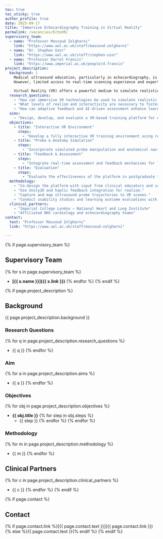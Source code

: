```yaml
---
toc: true
toc_sticky: true
author_profile: true
date: 2025-09-17
title: "Immersive Echocardiography Training in Virtual Reality"
permalink: /vacancies/EchoVR/
supervisory_team:
  - name: "Professor Massoud Zolgharni"
    link: "https://www.uwl.ac.uk/staff/massoud-zolgharni"
  - name: "Dr. Stephen Uzor"
    link: "https://www.uwl.ac.uk/staff/stephen-uzor"
  - name: "Professor Darrel Francis"
    link: "https://www.imperial.ac.uk/people/d.francis"
project_description:
  background: |
    Medical ultrasound education, particularly in echocardiography, is traditionally hands-on and instructor-intensive. 
    However, limited access to real-time scanning experience and expert feedback constrains student learning and the standardization of training.

    Virtual Reality (VR) offers a powerful medium to simulate realistic echocardiographic scenarios, enhancing spatial awareness, probe handling skills, and interpretation in a controlled, repeatable environment.
  research_questions:
    - "How can immersive VR technologies be used to simulate realistic echocardiographic scanning environments?"
    - "What levels of realism and interactivity are necessary to foster clinical competence?"
    - "How can adaptive feedback and AI-driven assessment enhance learning outcomes?"
  aims:
    - "Design, develop, and evaluate a VR-based training platform for echocardiography education."
  objectives:
    - title: "Interactive VR Environment"
      steps:
        - "Develop a fully interactive VR training environment using real echocardiographic data."
    - title: "Probe & Anatomy Simulation"
      steps:
        - "Incorporate simulated probe manipulation and anatomical navigation."
    - title: "Feedback & Assessment"
      steps:
        - "Integrate real-time assessment and feedback mechanisms for learners."
    - title: "Evaluation"
      steps:
        - "Evaluate the effectiveness of the platform in postgraduate training courses."
  methodology:
    - "Co-design the platform with input from clinical educators and sonographers."
    - "Use Unity3D and haptic feedback integration for realism."
    - "Capture and map ultrasound probe trajectories to VR scenes."
    - "Conduct usability studies and learning outcome evaluations with MSc Medical Ultrasound (Echocardiography) students."
  clinical_partners:
    - "Imperial College London – National Heart and Lung Institute"
    - "Affiliated NHS cardiology and echocardiography teams"
contact:
  text: "Professor Massoud Zolgharni"
  link: "https://www.uwl.ac.uk/staff/massoud-zolgharni"

---
```


{% if page.supervisory_team %}
## Supervisory Team
{% for s in page.supervisory_team %}
- **[{{ s.name }}]({{ s.link }})**
{% endfor %}
{% endif %}

{% if page.project_description %}
## Background
{{ page.project_description.background }}

### Research Questions
{% for q in page.project_description.research_questions %}
- {{ q }}
{% endfor %}

### Aim
{% for a in page.project_description.aims %}
- {{ a }}
{% endfor %}

### Objectives
{% for obj in page.project_description.objectives %}
- **{{ obj.title }}**
  {% for step in obj.steps %}
  - {{ step }}
  {% endfor %}
{% endfor %}

### Methodology
{% for m in page.project_description.methodology %}
- {{ m }}
{% endfor %}

## Clinical Partners
{% for c in page.project_description.clinical_partners %}
- {{ c }}
{% endfor %}
{% endif %}


{% if page.contact %}
## Contact
{% if page.contact.link %}[{{ page.contact.text }}]({{ page.contact.link }}){% else %}{{ page.contact.text }}{% endif %}
{% endif %}


